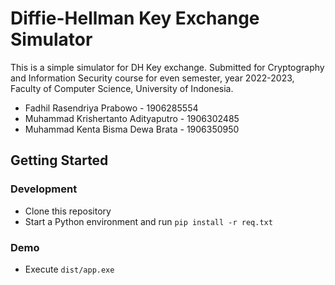 # Diffie-Hellman Key Exchange Simulator
This is a simple simulator for DH Key exchange. Submitted for Cryptography and Information Security course for even semester, year 2022-2023, Faculty of Computer Science, University of Indonesia.

- Fadhil Rasendriya Prabowo - 1906285554
- Muhammad Krishertanto Adityaputro - 1906302485
- Muhammad Kenta Bisma Dewa Brata - 1906350950

## Getting Started
### Development
- Clone this repository
- Start a Python environment and run `pip install -r req.txt`

### Demo
- Execute `dist/app.exe`